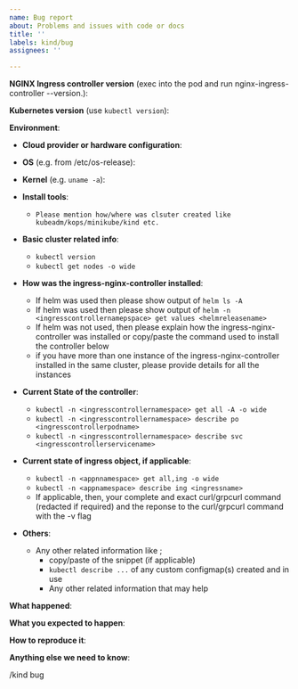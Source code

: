 ```yaml
---
name: Bug report
about: Problems and issues with code or docs
title: ''
labels: kind/bug
assignees: ''

---
```


<!--

Welcome to ingress-nginx!  For a smooth issue process, try to answer the following questions.
Don't worry if they're not all applicable; just try to include what you can :-)

If you need to include code snippets or logs, please put them in fenced code
blocks.  If they're super-long, please use the details tag like
<details><summary>super-long log</summary> lots of stuff </details>

-->

<!--

IMPORTANT!!!

Please complete the next sections or the issue will be closed.
This questions are the first thing we need to know to understand the context.

-->

**NGINX Ingress controller version** (exec into the pod and run nginx-ingress-controller --version.):
<!--
POD_NAMESPACE=ingress-nginx
POD_NAME=$(kubectl get pods -n $POD_NAMESPACE -l app.kubernetes.io/name=ingress-nginx --field-selector=status.phase=Running -o jsonpath='{.items[0].metadata.name}')

kubectl exec -it $POD_NAME -n $POD_NAMESPACE -- /nginx-ingress-controller --version  
-->

**Kubernetes version** (use `kubectl version`):

**Environment**:

- **Cloud provider or hardware configuration**:
- **OS** (e.g. from /etc/os-release):
- **Kernel** (e.g. `uname -a`):
- **Install tools**:
  - `Please mention how/where was clsuter created like kubeadm/kops/minikube/kind etc. `
- **Basic cluster related info**:
  - `kubectl version`
  - `kubectl get nodes -o wide`

- **How was the ingress-nginx-controller installed**:
  - If helm was used then please show output of `helm ls -A`
  - If helm was used then please show output of `helm -n <ingresscontrollernamepspace> get values <helmreleasename>`
  - If helm was not used, then please explain how the ingress-nginx-controller was installed or copy/paste the command used to install the controller below
  - if you have more than one instance of the ingress-nginx-controller installed in the same cluster, please provide details for all the instances

- **Current State of the controller**:
  - `kubectl -n <ingresscontrollernamespace> get all -A -o wide`
  - `kubectl -n <ingresscontrollernamespace> describe po <ingresscontrollerpodname>`
  - `kubectl -n <ingresscontrollernamespace> describe svc <ingresscontrollerservicename>`

- **Current state of ingress object, if applicable**:
  - `kubectl -n <appnnamespace> get all,ing -o wide`
  - `kubectl -n <appnamespace> describe ing <ingressname>`
  - If applicable, then, your complete and exact curl/grpcurl command (redacted if required) and the reponse to the curl/grpcurl command with the -v flag

- **Others**:
  - Any other related information like ;
    - copy/paste of the snippet (if applicable)
    - `kubectl describe ...` of any custom configmap(s) created and in use
    - Any other related information that may help

**What happened**:

<!-- (please include exact error messages if you can) -->

**What you expected to happen**:

<!-- What do you think went wrong? -->

**How to reproduce it**:
<!---

As minimally and precisely as possible. Keep in mind we do not have access to your cluster or application.
Help up us (if possible) reproducing the issue using minikube or kind.

## Install minikube/kind

- Minikube https://minikube.sigs.k8s.io/docs/start/
- Kind https://kind.sigs.k8s.io/docs/user/quick-start/

## Install the ingress controller

kubectl apply -f https://raw.githubusercontent.com/kubernetes/ingress-nginx/main/deploy/static/provider/baremetal/deploy.yaml

## Install an application that will act as default backend (is just an echo app)

kubectl apply -f https://raw.githubusercontent.com/kubernetes/ingress-nginx/main/docs/examples/http-svc.yaml

## Create an ingress (please add any additional annotation required)

echo "
  apiVersion: networking.k8s.io/v1
  kind: Ingress
  metadata:
    name: foo-bar
    annotations:
      kubernetes.io/ingress.class: nginx
  spec:
    ingressClassName: nginx # omit this if you're on controller version below 1.0.0
    rules:
    - host: foo.bar
      http:
        paths:
        - backend:
            service:
              name: http-svc
              port:
                number: 80
          path: /
" | kubectl apply -f -

## make a request

POD_NAME=$(k get pods -n ingress-nginx -l app.kubernetes.io/name=ingress-nginx -o NAME)
kubectl exec -it -n ingress-nginx $POD_NAME -- curl -H 'Host: foo.bar' localhost

--->

**Anything else we need to know**:

<!-- If this is actually about documentation, add `/kind documentation` below -->

/kind bug
